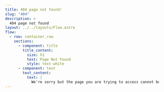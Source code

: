 ```yaml
---
title: 404 page not found!
slug: "404"
description: >
  404 page not found
layout: ../../layouts/Flow.astro
flow:
  - row: container_row
    sections:
      - component: title
        title_content:
          size: h1
          text: Page Not Found
          style: text-white
      - component: text
        text_content:
          text: |
            We're sorry but the page you are trying to access cannot be found.
---
```

